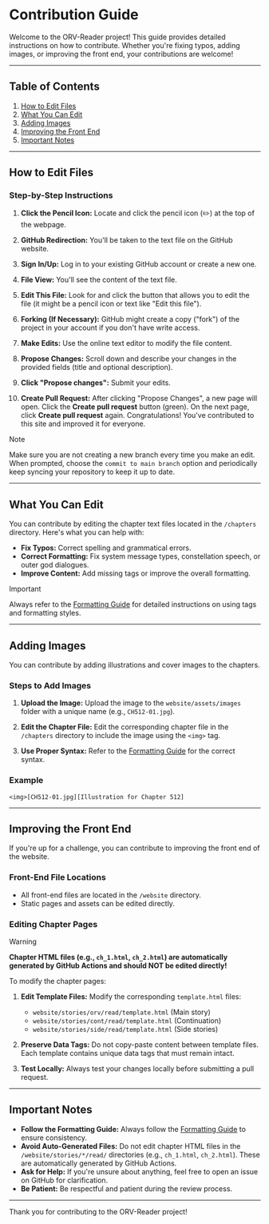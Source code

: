 # Contribution Guide

Welcome to the ORV-Reader project! This guide provides detailed instructions on how to contribute. Whether you're fixing typos, adding images, or improving the front end, your contributions are welcome!

---

## Table of Contents
1. [How to Edit Files](#how-to-edit-files)
2. [What You Can Edit](#what-you-can-edit)
3. [Adding Images](#adding-images)
4. [Improving the Front End](#improving-the-front-end)
5. [Important Notes](#important-notes)

---

## How to Edit Files

### Step-by-Step Instructions

1. **Click the Pencil Icon:** Locate and click the pencil icon (✏️) at the top of the webpage.

2. **GitHub Redirection:** You'll be taken to the text file on the GitHub website.

3. **Sign In/Up:** Log in to your existing GitHub account or create a new one.

4. **File View:** You'll see the content of the text file.

5. **Edit This File:** Look for and click the button that allows you to edit the file (it might be a pencil icon or text like "Edit this file").

6. **Forking (If Necessary):** GitHub might create a copy ("fork") of the project in your account if you don't have write access.

7. **Make Edits:** Use the online text editor to modify the file content.

8. **Propose Changes:** Scroll down and describe your changes in the provided fields (title and optional description).

9. **Click "Propose changes":** Submit your edits.

10. **Create Pull Request:** After clicking "Propose Changes", a new page will open. Click the **Create pull request** button (green). On the next page, click **Create pull request** again. Congratulations! You've contributed to this site and improved it for everyone.

> [!NOTE]
> Make sure you are not creating a new branch every time you make an edit. When prompted, choose the `commit to main branch` option and periodically keep syncing your repository to keep it up to date.

---

## What You Can Edit

You can contribute by editing the chapter text files located in the `/chapters` directory. Here's what you can help with:

- **Fix Typos:** Correct spelling and grammatical errors.
- **Correct Formatting:** Fix system message types, constellation speech, or outer god dialogues.
- **Improve Content:** Add missing tags or improve the overall formatting.

> [!IMPORTANT]
> Always refer to the [Formatting Guide](./formatting.md) for detailed instructions on using tags and formatting styles.

---

## Adding Images

You can contribute by adding illustrations and cover images to the chapters.

### Steps to Add Images

1. **Upload the Image:** Upload the image to the `website/assets/images` folder with a unique name (e.g., `CH512-01.jpg`).

2. **Edit the Chapter File:** Edit the corresponding chapter file in the `/chapters` directory to include the image using the `<img>` tag.

3. **Use Proper Syntax:** Refer to the [Formatting Guide](./formatting.md) for the correct syntax.

### Example

```
<img>[CH512-01.jpg][Illustration for Chapter 512]
```

---

## Improving the Front End

If you're up for a challenge, you can contribute to improving the front end of the website.

### Front-End File Locations

- All front-end files are located in the `/website` directory.
- Static pages and assets can be edited directly.

### Editing Chapter Pages

> [!WARNING]
> **Chapter HTML files (e.g., `ch_1.html`, `ch_2.html`) are automatically generated by GitHub Actions and should NOT be edited directly!**

To modify the chapter pages:

1. **Edit Template Files:** Modify the corresponding `template.html` files:
   - `website/stories/orv/read/template.html` (Main story)
   - `website/stories/cont/read/template.html` (Continuation)
   - `website/stories/side/read/template.html` (Side stories)

2. **Preserve Data Tags:** Do not copy-paste content between template files. Each template contains unique data tags that must remain intact.

3. **Test Locally:** Always test your changes locally before submitting a pull request.

---

## Important Notes

- **Follow the Formatting Guide:** Always follow the [Formatting Guide](./formatting.md) to ensure consistency.
- **Avoid Auto-Generated Files:** Do not edit chapter HTML files in the `/website/stories/*/read/` directories (e.g., `ch_1.html`, `ch_2.html`). These are automatically generated by GitHub Actions.
- **Ask for Help:** If you're unsure about anything, feel free to open an issue on GitHub for clarification.
- **Be Patient:** Be respectful and patient during the review process.

---

Thank you for contributing to the ORV-Reader project!
